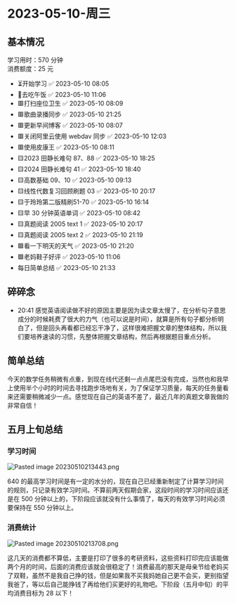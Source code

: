 # 2023-05-10-周三

## 基本情况

学习用时：570 分钟  
消费额度：25 元

-   ⏳开始学习 ✅ 2023-05-10 08:05
-   🍕去吃午饭 ✅ 2023-05-10 11:06
-   🟥打扫座位卫生 ✅ 2023-05-10 08:09
-   🟥歌曲录播同步 ✅ 2023-05-10 21:25
-   🟥更新早间博客 ✅ 2023-05-10 08:07
-   🟥关闭阿里云使用 webdav 同步 ✅ 2023-05-10 12:03
-   🟥使用皮康王 ✅ 2023-05-10 08:11
-   🟨2023 田静长难句 87、88 ✅ 2023-05-10 18:25
-   🟨2024 田静长难句 41 ✅ 2023-05-10 18:40
-   🟨高数基础 09、10 ✅ 2023-05-10 09:13
-   🟨线性代数复习回顾刷题 03 ✅ 2023-05-10 20:17
-   🟨于玲玲第二版精刷51-70 ✅ 2023-05-10 16:14
-   🟨早 30 分钟英语单词 ✅ 2023-05-10 08:42
-   🟨真题阅读 2005 text 1 ✅ 2023-05-10 20:17
-   🟨真题阅读 2005 text 2 ✅ 2023-05-10 21:19
-   🟩看一下明天的天气 ✅ 2023-05-10 21:20
-   🟩老妈鞋子好评 ✅ 2023-05-10 11:06
-   每日简单总结 ✅ 2023-05-10 21:33

## 碎碎念

-   20:41 感觉英语阅读做不好的原因主要是因为读文章太慢了，在分析句子意思成分的时候耗费了很大的力气（也可以说是时间），就算是所有句子都分析明白了，但是回头再看都已经忘干净了，这样很难把握文章的整体结构，所以我们要培养速读的习惯，先整体把握文章结构，然后再根据题目重点分析。

## 简单总结

今天的数学任务稍微有点重，到现在线代还剩一点点尾巴没有完成，当然也和我早上使用半个小时的时间去寻找跑步场地有关，为了保证学习质量，每天的任务量看来还需要稍微减少一点。感觉现在自己的英语不差了，最近几年的真题文章我做的非常自信！

## 五月上旬总结

### 学习时间

![Pasted image 20230510213443.png](Pasted%20image%2020230510213443.png)

640 的最高学习时间是有一定的水分的，现在自己已经重新制定了计算学习时间的规则，只记录有效学习时间。不算前两天假期会家，这段时间的学习时间应该还是在 500 分钟以上的，下阶段应该就没有什么事情了，每天的有效学习时间必须要保持在 550 分钟以上。

### 消费统计

![Pasted image 20230510213708.png](Pasted%20image%2020230510213708.png)

这几天的消费都不算低，主要是打印了很多的考研资料，这些资料打印完应该能做两个月的时间，后面的消费应该就会很稳定了！消费最高的那天是母亲节给老妈买了双鞋，虽然不是我自己挣的钱，但是如果我不买我妈她自己更不会买，更别指望我爸了，等以后自己能挣钱了再给他们买更好的礼物吧。下阶段（五月中旬）的平均消费目标为 28 以下！